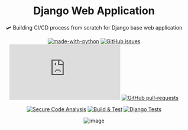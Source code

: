<div align="center"> 

# Django Web Application

🛩 Building CI/CD process from scratch for Django base web application 
  
[![made-with-python](https://img.shields.io/badge/Made%20with-Python-1f425f.svg)](https://www.python.org/)
[![GitHub issues](https://badgen.net/github/issues/Naereen/Strapdown.js/)](https://github.com/kh-elbrus/ci-cd-django-web-app/issues)
[![GitHub branches](https://badgen.net/github/branches/Naereen/Strapdown.js)](https://github.com/kh-elbrus/ci-cd-django-web-app/branches/all)
[![GitHub pull-requests](https://img.shields.io/github/issues-pr/Naereen/StrapDown.js.svg)](https://github.com/kh-elbrus/ci-cd-django-web-app/pulls)

[![Secure Code Analysis](https://github.com/kh-elbrus/ci-cd-django-web-app/actions/workflows/codeql.yml/badge.svg)](https://github.com/kh-elbrus/ci-cd-django-web-app/actions/workflows/codeql.yml)
[![Build & Test](https://github.com/kh-elbrus/ci-cd-django-web-app/actions/workflows/build-and-push-docker-images.yml/badge.svg)](https://github.com/kh-elbrus/ci-cd-django-web-app/actions/workflows/build-and-push-docker-images.yml)
[![Django Tests](https://github.com/kh-elbrus/ci-cd-django-web-app/actions/workflows/test-django-app.yml/badge.svg)](https://github.com/kh-elbrus/ci-cd-django-web-app/actions/workflows/test-django-app.yml)
  
![image](https://user-images.githubusercontent.com/32587640/171790519-802d27cb-2c63-4f73-89fd-34d71edcda9e.png)

</div>
